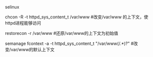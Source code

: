 selinux

chcon -R -t httpd_sys_content_t /var/www #改变/var/www 的上下文，使httpd进程能够访问

restorecon -r /var/www #还原/var/www的上下文为初始值

semanage fcontext -a -t httpd_sys_content_t "/var/www(/.*)?"   #改变/var/www的默认上下文
